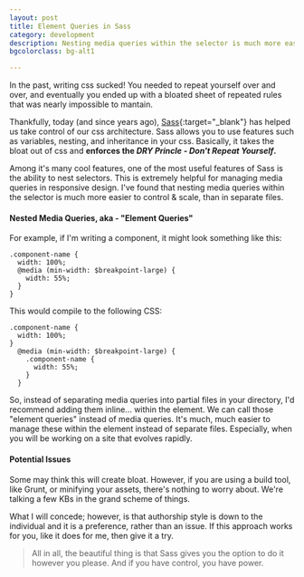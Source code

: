 ```yaml
---
layout: post
title: Element Queries in Sass
category: development
description: Nesting media queries within the selector is much more easier to control for scalable css architecture.
bgcolorclass: bg-alt1

---
```


In the past, writing css sucked! You needed to repeat yourself over and over, and eventually you ended up with a bloated sheet of repeated rules that was nearly impossible to mantain.

Thankfully, today (and since years ago), [Sass](http://sass-lang.com){:target="_blank"} has helped us take control of our css architecture. Sass allows you to use features such as variables, nesting, and inheritance in your css. Basically, it takes the bloat out of css and **enforces the *DRY Princle - Don't Repeat Yourself*.**

Among it's many cool features, one of the most useful features of Sass is the ability to nest selectors. This is extremely helpful for managing media queries in responsive design. I've found that nesting media queries within the selector is much more easier to control & scale, than in separate files.

#### Nested Media Queries, aka - "Element Queries"
For example, if I'm writing a component, it might look something like this:

~~~~
.component-name {
  width: 100%;
  @media (min-width: $breakpoint-large) {
    width: 55%;
  }
}
~~~~

This would compile to the following CSS:
~~~~
.component-name {
  width: 100%;
}
  @media (min-width: $breakpoint-large) {
    .component-name {
      width: 55%;
    }
  }
~~~~

So, instead of separating media queries into partial files in your directory, I'd recommend adding them inline... within the element. We can call those "element queries" instead of media queries. It's much, much easier to manage these within the element instead of separate files. Especially, when you will be working on a site that evolves rapidly.

#### Potential Issues
Some may think this will create bloat. However, if you are using a build tool, like Grunt, or minifying your assets, there's nothing to worry about. We're talking a few KBs in the grand scheme of things.

What I will concede; however, is that authorship style is down to the individual and it is a preference, rather than an issue. If this approach works for you, like it does for me, then give it a try.

> All in all, the beautiful thing is that Sass gives you the option to do it however you please. And if you have control, you have power.
